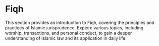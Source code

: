 # Fiqh

This section provides an introduction to Fiqh, covering the principles and practices of Islamic jurisprudence. Explore various topics, including worship, transactions, and personal conduct, to gain a deeper understanding of Islamic law and its application in daily life.
